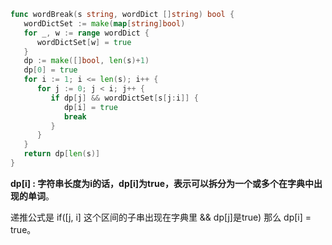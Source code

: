 ```go
func wordBreak(s string, wordDict []string) bool {
   wordDictSet := make(map[string]bool)
   for _, w := range wordDict {
      wordDictSet[w] = true
   }
   dp := make([]bool, len(s)+1)
   dp[0] = true
   for i := 1; i <= len(s); i++ {
      for j := 0; j < i; j++ {
         if dp[j] && wordDictSet[s[j:i]] {
            dp[i] = true
            break
         }
      }
   }
   return dp[len(s)]
}
```

**dp[i] : 字符串长度为i的话，dp[i]为true，表示可以拆分为一个或多个在字典中出现的单词**。

递推公式是 if([j, i] 这个区间的子串出现在字典里 && dp[j]是true) 那么 dp[i] = true。